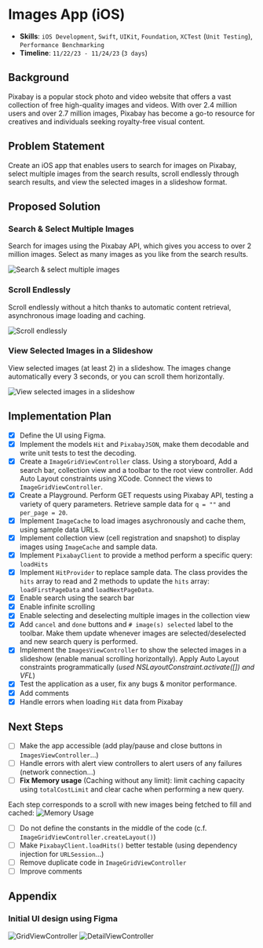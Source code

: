 # Images App (iOS)

- **Skills**: `iOS Development`, `Swift`, `UIKit`, `Foundation`, `XCTest` (`Unit Testing`), `Performance Benchmarking`
- **Timeline**: `11/22/23 - 11/24/23` (`3 days`)

## Background

Pixabay is a popular stock photo and video website that offers a vast collection of free high-quality images and videos. With over 2.4 million users and over 2.7 million images, Pixabay has become a go-to resource for creatives and individuals seeking royalty-free visual content.

## Problem Statement

Create an iOS app that enables users to search for images on Pixabay, select multiple images from the search results, scroll endlessly through search results, and view the selected images in a slideshow format.

## Proposed Solution

### Search & Select Multiple Images

Search for images using the Pixabay API, which gives you access to over 2 million images. Select as many images as you like from the search results.

![Search & select multiple images](/res/multiple/multiple_q_multiple_selected.png)


### Scroll Endlessly

Scroll endlessly without a hitch thanks to automatic content retrieval, asynchronous image loading and caching.

![Scroll endlessly](/res/multiple/multiple_q_loading.png)


### View Selected Images in a Slideshow

View selected images (at least 2) in a slideshow. The images change automatically every 3 seconds, or you can scroll them horizontally.

![View selected images in a slideshow](/res/multiple/q_japan_selected_images.png)


## Implementation Plan

- [x] Define the UI using Figma.
- [x] Implement the models `Hit` and `PixabayJSON`, make them decodable and write unit tests to test the decoding.
- [x] Create a `ImageGridViewController` class. Using a storyboard, Add a search bar, collection view and a toolbar to the root view controller. Add Auto Layout constraints using XCode. Connect the views to `ImageGridViewController`.
- [x] Create a Playground. Perform GET requests using Pixabay API, testing a variety of query parameters. Retrieve sample data for `q = ""` and `per_page = 20`.
- [x] Implement `ImageCache` to load images asychronously and cache them, using sample data URLs.
- [x] Implement collection view (cell registration and snapshot) to display images using `ImageCache` and sample data.
- [x] Implement `PixabayClient` to provide a method perform a specific query: `loadHits`
- [x] Implement `HitProvider` to replace sample data. The class provides the `hits` array to read and 2 methods to update the `hits` array: `loadFirstPageData` and `loadNextPageData`.
- [x] Enable search using the search bar
- [x] Enable infinite scrolling
- [x] Enable selecting and deselecting multiple images in the collection view
- [x] Add `cancel` and `done` buttons and `# image(s) selected` label to the toolbar. Make them update whenever images are selected/deselected and new search query is performed.
- [x] Implement the `ImagesViewController` to show the selected images in a slideshow (enable manual scrolling horizontally). Apply Auto Layout constraints programmatically (_used NSLayoutConstraint.activate([]) and VFL_) 
- [x] Test the application as a user, fix any bugs & monitor performance.
- [x] Add comments
- [x] Handle errors when loading `Hit` data from Pixabay

## Next Steps

- [ ] Make the app accessible (add play/pause and close buttons in `ImagesViewController`...)
- [ ] Handle errors with alert view controllers to alert users of any failures (network connection...)
- [ ] **Fix Memory usage** (Caching without any limit): limit caching capacity using `totalCostLimit` and clear cache when performing a new query.

Each step corresponds to a scroll with new images being fetched to fill and cached:
![Memory Usage](/res/memory_usage.png)

- [ ] Do not define the constants in the middle of the code (c.f. `ImageGridViewController.createLayout()`)
- [ ] Make `PixabayClient.loadHits()` better testable (using dependency injection for `URLSession`...)
- [ ] Remove duplicate code in `ImageGridViewController`
- [ ] Improve comments

## Appendix

### Initial UI design using Figma

![GridViewController](/res/GridViewController.png)
![DetailViewController](/res/DetailViewController.png)
